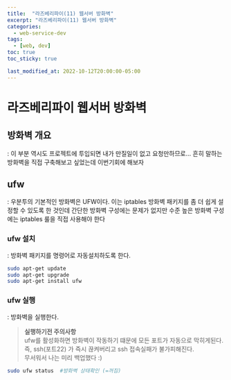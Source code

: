 ```yaml
---
title:  "라즈베리파이(11) 웹서버 방화벽"
excerpt: "라즈베리파이(11) 웹서버 방화벽"
categories:
  - web-service-dev
tags:
  - [web, dev]
toc: true
toc_sticky: true

last_modified_at: 2022-10-12T20:00:00-05:00
---
```


# 라즈베리파이 웹서버 방화벽
## 방화벽 개요
  : 이 부분 역시도 프로젝트에 투입되면 내가 만질일이 없고 요청만하므로... 흔히 말하는 방화벽을 직접 구축해보고 싶었는데 이번기회에 해보자


## ufw
  : 우분투의 기본적인 방화벽은 UFW이다. 이는 iptables 방화벽 패키지를 좀 더 쉽게 설정할 수 있도록 한 것인데 간단한 방화벽 구성에는 문제가 없지만 수준 높은 방화벽 구성에는 iptables 룰을 직접 사용해야 한다

### ufw 설치    
  : 방화벽 패키지를 명령어로 자동설치하도록 한다.

```bash
sudo apt-get update
sudo apt-get upgrade
sudo apt-get install ufw

```

### ufw 실행
  : 방화벽을 실행한다.

  > **실행하기전 주의사항**  
  > ufw를 활성화하면 방화벽이 작동하기 떄문에 모든 포트가 자동으로 막히게된다.
  > 즉, ssh(포트22) 가 즉시 끊켜버리고 ssh 접속실패가 불가피해진다.  
  > 무서워서 나는 미리 백업했다 :)

```bash
sudo ufw status  #방화벽 상태확인 (=꺼짐)
```





